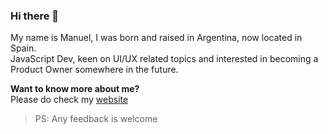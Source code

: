 ### Hi there 👋

My name is Manuel, I was born and raised in Argentina, now located in Spain.<br/>
JavaScript Dev, keen on UI/UX related topics and interested in becoming a Product Owner somewhere in the future.

**Want to know more about me?**<br/>
Please do check my [website](https://www.manuelobregozo.com)<br/>
>PS: Any feedback is welcome<br/>
